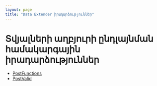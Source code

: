 ```yaml
---
layout: page
title: "Data Extender իրադարձություններ"
---
```


# Տվյալների աղբյուրի ընդլայնման համակարգային իրադարձություններ

* [PostFunctions](PostFunctions.md)
* [PostValid](PostValid.md)

